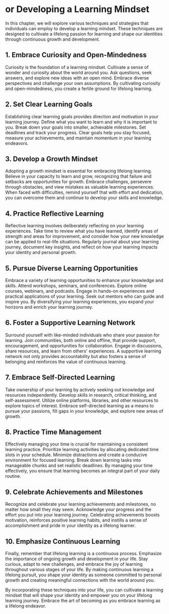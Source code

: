 or Developing a Learning Mindset
========================================================

In this chapter, we will explore various techniques and strategies that individuals can employ to develop a learning mindset. These techniques are designed to cultivate a lifelong passion for learning and shape our identities through continuous growth and development.

1\. Embrace Curiosity and Open-Mindedness
----------------------------------------

Curiosity is the foundation of a learning mindset. Cultivate a sense of wonder and curiosity about the world around you. Ask questions, seek answers, and explore new ideas with an open mind. Embrace diverse perspectives and challenge your own assumptions. By cultivating curiosity and open-mindedness, you create a fertile ground for lifelong learning.

2\. Set Clear Learning Goals
---------------------------

Establishing clear learning goals provides direction and motivation in your learning journey. Define what you want to learn and why it is important to you. Break down your goals into smaller, achievable milestones. Set deadlines and track your progress. Clear goals help you stay focused, measure your achievements, and maintain momentum in your learning endeavors.

3\. Develop a Growth Mindset
---------------------------

Adopting a growth mindset is essential for embracing lifelong learning. Believe in your capacity to learn and grow, recognizing that failure and setbacks are opportunities for growth. Embrace challenges, persevere through obstacles, and view mistakes as valuable learning experiences. When faced with difficulties, remind yourself that with effort and dedication, you can overcome them and continue to develop your skills and knowledge.

4\. Practice Reflective Learning
-------------------------------

Reflective learning involves deliberately reflecting on your learning experiences. Take time to review what you have learned, identify areas of strength and areas for improvement, and consider how your new knowledge can be applied to real-life situations. Regularly journal about your learning journey, document key insights, and reflect on how your learning impacts your identity and personal growth.

5\. Pursue Diverse Learning Opportunities
----------------------------------------

Embrace a variety of learning opportunities to enhance your knowledge and skills. Attend workshops, seminars, and conferences. Explore online courses, webinars, and podcasts. Engage in hands-on experiences and practical applications of your learning. Seek out mentors who can guide and inspire you. By diversifying your learning experiences, you expand your horizons and enrich your learning journey.

6\. Foster a Supportive Learning Network
---------------------------------------

Surround yourself with like-minded individuals who share your passion for learning. Join communities, both online and offline, that provide support, encouragement, and opportunities for collaboration. Engage in discussions, share resources, and learn from others' experiences. A supportive learning network not only provides accountability but also fosters a sense of belonging and reinforces the value of continuous learning.

7\. Embrace Self-Directed Learning
---------------------------------

Take ownership of your learning by actively seeking out knowledge and resources independently. Develop skills in research, critical thinking, and self-assessment. Utilize online platforms, libraries, and other resources to explore topics of interest. Embrace self-directed learning as a means to pursue your passions, fill gaps in your knowledge, and explore new areas of growth.

8\. Practice Time Management
---------------------------

Effectively managing your time is crucial for maintaining a consistent learning practice. Prioritize learning activities by allocating dedicated time slots in your schedule. Minimize distractions and create a conducive environment for focused learning. Break down learning tasks into manageable chunks and set realistic deadlines. By managing your time effectively, you ensure that learning becomes an integral part of your daily routine.

9\. Celebrate Achievements and Milestones
----------------------------------------

Recognize and celebrate your learning achievements and milestones, no matter how small they may seem. Acknowledge your progress and the effort you put into your learning journey. Celebrating achievements boosts motivation, reinforces positive learning habits, and instills a sense of accomplishment and pride in your identity as a lifelong learner.

10\. Emphasize Continuous Learning
---------------------------------

Finally, remember that lifelong learning is a continuous process. Emphasize the importance of ongoing growth and development in your life. Stay curious, adapt to new challenges, and embrace the joy of learning throughout various stages of your life. By making continuous learning a lifelong pursuit, you shape your identity as someone committed to personal growth and creating meaningful connections with the world around you.

By incorporating these techniques into your life, you can cultivate a learning mindset that will shape your identity and empower you on your lifelong learning journey. Embrace the art of becoming as you embrace learning as a lifelong endeavor.
